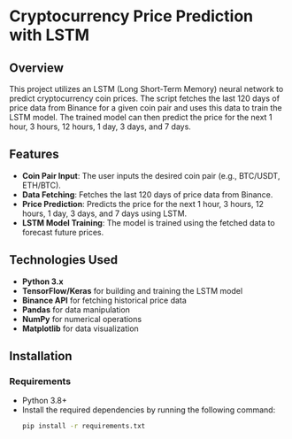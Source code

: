 # Cryptocurrency Price Prediction with LSTM

## Overview
This project utilizes an LSTM (Long Short-Term Memory) neural network to predict cryptocurrency coin prices. The script fetches the last 120 days of price data from Binance for a given coin pair and uses this data to train the LSTM model. The trained model can then predict the price for the next 1 hour, 3 hours, 12 hours, 1 day, 3 days, and 7 days.

## Features
- **Coin Pair Input**: The user inputs the desired coin pair (e.g., BTC/USDT, ETH/BTC).
- **Data Fetching**: Fetches the last 120 days of price data from Binance.
- **Price Prediction**: Predicts the price for the next 1 hour, 3 hours, 12 hours, 1 day, 3 days, and 7 days using LSTM.
- **LSTM Model Training**: The model is trained using the fetched data to forecast future prices.

## Technologies Used
- **Python 3.x**
- **TensorFlow/Keras** for building and training the LSTM model
- **Binance API** for fetching historical price data
- **Pandas** for data manipulation
- **NumPy** for numerical operations
- **Matplotlib** for data visualization

## Installation

### Requirements
- Python 3.8+
- Install the required dependencies by running the following command:
   ```bash
   pip install -r requirements.txt
